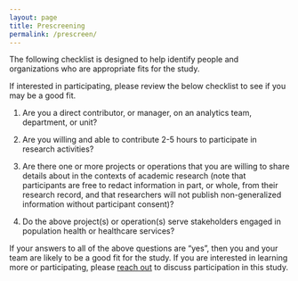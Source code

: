 ```yaml
---
layout: page
title: Prescreening
permalink: /prescreen/
---
```


The following checklist is designed to help identify people and organizations who are appropriate fits for the study.

If interested in participating, please review the below checklist to see if you may be a good fit.

1. Are you a direct contributor, or manager, on an analytics team, department, or unit?

1. Are you willing and able to contribute 2-5 hours to participate in research activities?

2. Are there one or more projects or operations that you are willing to share details about in the contexts of academic research (note that participants are free to redact information in part, or whole, from their research record, and that researchers will not publish non-generalized information without participant consent)?

3. Do the above project(s) or operation(s) serve stakeholders engaged in population health or healthcare services?

If your answers to all of the above questions are “yes”, then you and your team are likely to be a good fit for the study. If you are interested in learning more or participating, please [reach out] to discuss participation in this study.

[reach out]: mailto:buierw@uw.edu